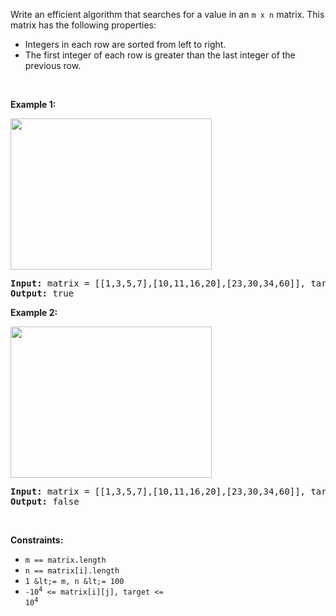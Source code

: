 Write an efficient algorithm that searches for a value in an `` m x n `` matrix. This matrix has the following properties:

*   Integers in each row are sorted from left to right.
*   The first integer of each row is greater than the last integer of the previous row.

&nbsp;

__Example 1:__

<img alt="" src="https://assets.leetcode.com/uploads/2020/10/05/mat.jpg" style="width: 322px; height: 242px;"/>

<pre>
<strong>Input:</strong> matrix = [[1,3,5,7],[10,11,16,20],[23,30,34,60]], target = 3
<strong>Output:</strong> true
</pre>

__Example 2:__

<img alt="" src="https://assets.leetcode.com/uploads/2020/10/05/mat2.jpg" style="width: 322px; height: 242px;"/>

<pre>
<strong>Input:</strong> matrix = [[1,3,5,7],[10,11,16,20],[23,30,34,60]], target = 13
<strong>Output:</strong> false
</pre>

&nbsp;

__Constraints:__

*   `` m == matrix.length ``
*   `` n == matrix[i].length ``
*   `` 1 &lt;= m, n &lt;= 100 ``
*   <code>-10<sup>4</sup> &lt;= matrix[i][j], target &lt;= 10<sup>4</sup></code>